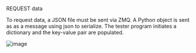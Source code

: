 REQUEST data

To request data, a JSON file must be sent via ZMQ. A Python object is sent as as a message using json to serialize. The tester program initiates a dictionary and the key-value pair are populated. 

![image](https://github.com/user-attachments/assets/81bf1ddb-6ed4-46d8-996c-84b6eb07b63a)
